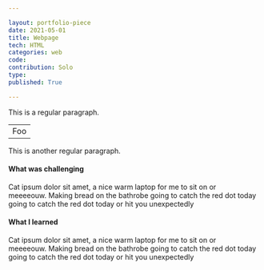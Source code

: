 ```yaml
---

layout: portfolio-piece
date: 2021-05-01
title: Webpage
tech: HTML
categories: web
code: 
contribution: Solo
type: 
published: True

---
```


This is a regular paragraph.

<table>
    <tr>
        <td>Foo</td>
    </tr>
</table>

This is another regular paragraph.

#### What was challenging
Cat ipsum dolor sit amet, a nice warm laptop for me to sit on or meeeeouw. Making bread on the bathrobe going to catch the red dot today going to catch the red dot today or hit you unexpectedly

#### What I learned
Cat ipsum dolor sit amet, a nice warm laptop for me to sit on or meeeeouw. Making bread on the bathrobe going to catch the red dot today going to catch the red dot today or hit you unexpectedly
